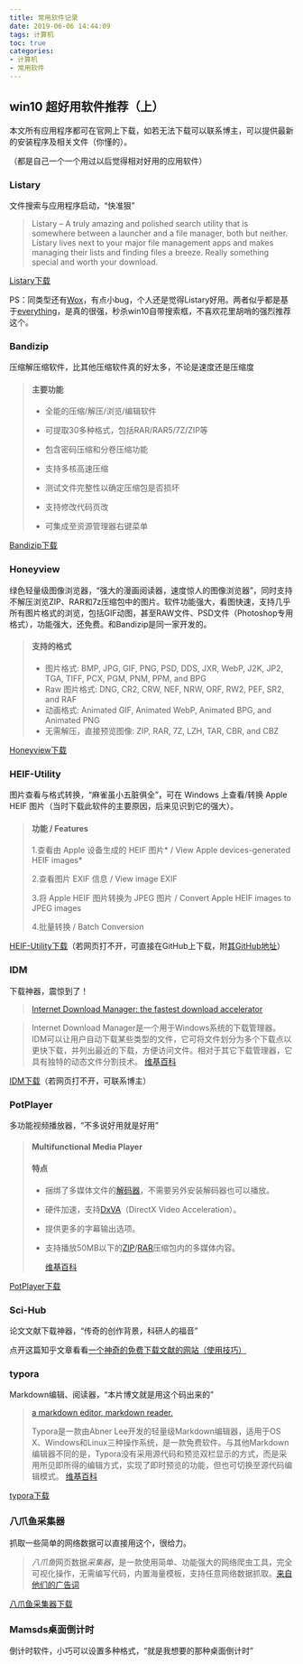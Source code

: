```yaml
---
title: 常用软件记录
date: 2019-06-06 14:44:09
tags: 计算机
toc: true
categories: 
- 计算机
- 常用软件
---
```


## win10 超好用软件推荐（上）

本文所有应用程序都可在官网上下载，如若无法下载可以联系博主，可以提供最新的安装程序及相关文件（你懂的）。

（都是自己一个一个用过以后觉得相对好用的应用软件）

<!--more-->

### Listary

文件搜索与应用程序启动，“快准狠”

> Listary – A truly amazing and polished search utility that is somewhere between a launcher and a file manager, both but neither. Listary lives next to your major file management apps and makes managing their lists and finding files a breeze. Really something special and worth your download.

[Listary下载](https://www.listary.com/download)

PS：同类型还有[Wox](http://www.wox.one/)，有点小bug，个人还是觉得Listary好用。两者似乎都是基于[everything](https://www.voidtools.com/support/everything/)，是真的很强，秒杀win10自带搜索框，不喜欢花里胡哨的强烈推荐这个。

### Bandizip

压缩解压缩软件，比其他压缩软件真的好太多，不论是速度还是压缩度

> #### 主要功能
>
> - 全能的压缩/解压/浏览/编辑软件
> - 可提取30多种格式，包括RAR/RAR5/7Z/ZIP等
> - 包含密码压缩和分卷压缩功能
> - 支持多核高速压缩
> 
> - 测试文件完整性以确定压缩包是否损坏
>- 支持修改代码页改
> - 可集成至资源管理器右键菜单

[Bandizip下载](https://cn.bandisoft.com/bandizip/)

### Honeyview

绿色轻量级图像浏览器，“强大的漫画阅读器，速度惊人的图像浏览器”，同时支持不解压浏览ZIP、RAR和7z压缩包中的图片。软件功能强大，看图快速，支持几乎所有图片格式的浏览，包括GIF动图，甚至RAW文件、PSD文件（Photoshop专用格式），功能强大，还免费。和Bandizip是同一家开发的。

> #### 支持的格式
>
> - 图片格式: BMP, JPG, GIF, PNG, PSD, DDS, JXR, WebP, J2K, JP2, TGA, TIFF, PCX, PGM, PNM, PPM, and BPG
> - Raw 图片格式: DNG, CR2, CRW, NEF, NRW, ORF, RW2, PEF, SR2, and RAF
> - 动画格式: Animated GIF, Animated WebP, Animated BPG, and Animated PNG
> - 无需解压，直接预览图像: ZIP, RAR, 7Z, LZH, TAR, CBR, and CBZ

[Honeyview下载](https://cn.bandisoft.com/honeyview/)

### HEIF-Utility

图片查看与格式转换，“麻雀虽小五脏俱全”，可在 Windows 上查看/转换 Apple HEIF 图片（当时下载此软件的主要原因，后来见识到它的强大）。

> #### 功能 / Features
>
>  1.查看由 Apple 设备生成的 HEIF 图片* / View Apple devices-generated HEIF images*
>
>  2.查看图片 EXIF 信息 / View image EXIF
>
>  3.将 Apple HEIF 图片转换为 JPEG 图片 / Convert Apple HEIF images to JPEG images
>
>  4.批量转换 / Batch Conversion

[HEIF-Utility下载](https://liuziangexit.com/HEIF-Utility/download.html)（若网页打不开，可直接在GitHub上下载，附[其GitHub地址](https://www.listary.com/download)）

### IDM

下载神器，震惊到了！

> [Internet Download Manager: the fastest download accelerator](https://www.internetdownloadmanager.com/)

> Internet Download Manager是一个用于Windows系统的下载管理器。 IDM可以让用户自动下载某些类型的文件，它可将文件划分为多个下载点以更快下载，并列出最近的下载，方便访问文件。相对于其它下载管理器，它具有独特的动态文件分割技术。 [维基百科](https://zh.wikipedia.org/zh-cn/Internet_Download_Manager)

[IDM下载](https://www.internetdownloadmanager.com/download.html)（若网页打不开，可联系博主）

### PotPlayer

多功能视频播放器，“不多说好用就是好用”

> #### Multifunctional Media Player
>
> #### 特点
>
> - 捆绑了多媒体文件的[解码器](https://zh.wikipedia.org/wiki/編解碼器)，不需要另外安装解码器也可以播放。
>
> - 硬件加速，支持[DxVA](https://zh.wikipedia.org/wiki/DxVA)（DirectX Video Acceleration）。
>
> - 提供更多的字幕输出选项。
>
> - 支持播放50MB以下的[ZIP](https://zh.wikipedia.org/wiki/ZIP)/[RAR](https://zh.wikipedia.org/wiki/RAR)压缩包内的多媒体内容。
>
>    [维基百科](https://zh.wikipedia.org/zh-cn/PotPlayer)

[PotPlayer下载](https://daumpotplayer.com/download/)

### Sci-Hub

论文文献下载神器，“传奇的创作背景，科研人的福音”

点开这篇知乎文章看看[一个神奇的免费下载文献的网站（使用技巧）](https://zhuanlan.zhihu.com/p/24299207)

### typora

Markdown编辑、阅读器，“本片博文就是用这个码出来的”

> [ a markdown editor, markdown reader.](https://typora.io/)
>
> Typora是一款由Abner Lee开发的轻量级Markdown编辑器，适用于OS X、Windows和Linux三种操作系统，是一款免费软件。与其他Markdown编辑器不同的是，Typora没有采用源代码和预览双栏显示的方式，而是采用所见即所得的编辑方式，实现了即时预览的功能，但也可切换至源代码编辑模式。 [维基百科](https://zh.wikipedia.org/zh-cn/Typora)

[typora下载](https://typora.io/#windows)

### 八爪鱼采集器

抓取一些简单的网络数据可以直接用这个，很给力。

> *八爪鱼*网页数据*采集器*，是一款使用简单、功能强大的网络爬虫工具，完全可视化操作，无需编写代码，内置海量模板，支持任意网络数据抓取。[来自他们的广告词](https://www.bazhuayu.com/)

[八爪鱼采集器下载](https://www.bazhuayu.com/download)

### Mamsds桌面倒计时

倒计时软件，小巧可以设置多种格式，“就是我想要的那种桌面倒计时”

